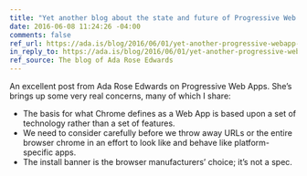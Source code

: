 ```yaml
---
title: "Yet another blog about the state and future of Progressive Web App"
date: 2016-06-08 11:24:26 -04:00
comments: false
ref_url: https://ada.is/blog/2016/06/01/yet-another-progressive-webapp-post/
in_reply_to: https://ada.is/blog/2016/06/01/yet-another-progressive-webapp-post/
ref_source: The blog of Ada Rose Edwards
---
```


An excellent post from Ada Rose Edwards on Progressive Web Apps. She’s brings up some very real concerns, many of which I share:

* The basis for what Chrome defines as a Web App is based upon a set of technology rather than a set of features.
* We need to consider carefully before we throw away URLs or the entire browser chrome in an effort to look like and behave like platform-specific apps.
* The install banner is the browser manufacturers’ choice; it’s not a spec.
